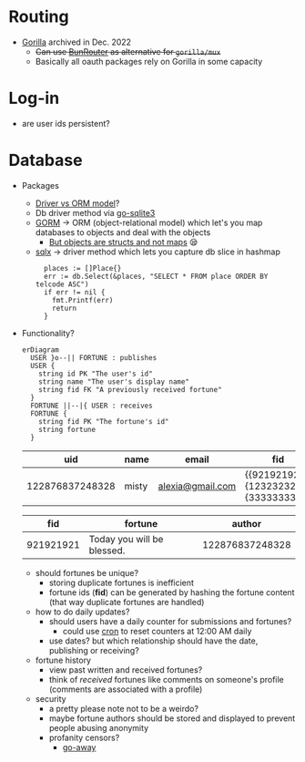 # Routing

- [Gorilla](https://github.com/gorilla) archived in Dec. 2022
  - ~~Can use [BunRouter](https://github.com/uptrace/bunrouter) as alternative for `gorilla/mux`~~
  - Basically all oauth packages rely on Gorilla in some capacity
# Log-in
  - are user ids persistent?
# Database
  - Packages
    - [Driver vs ORM model](https://stackoverflow.com/questions/24153067/whats-difference-between-orm-and-odbc)?
    - Db driver method via [go-sqlite3](https://github.com/mattn/go-sqlite3)
    - [GORM](https://gorm.io/docs/) &rarr; ORM (object-relational model) which let's you map databases to objects and deal with the objects
      - [But objects are structs and not maps](https://stackoverflow.com/a/66385750/20331543) :sleepy:
    - [sqlx](https://github.com/jmoiron/sqlx) &rarr; driver method which lets you capture db slice in hashmap
      ```golang
        places := []Place{}
        err := db.Select(&places, "SELECT * FROM place ORDER BY telcode ASC")
        if err != nil {
          fmt.Printf(err)
          return
        }
      ```
  - Functionality?
    ```mermaid
    erDiagram
      USER }o--|| FORTUNE : publishes
      USER {
        string id PK "The user's id"
        string name "The user's display name"
        string fid FK "A previously received fortune"
      }
      FORTUNE ||--|{ USER : receives
      FORTUNE {
        string fid PK "The fortune's id"
        string fortune
      }
    ``` 

    uid | name | email | fid
    ---------|----------|---------|------|
    122876837248328 | misty | alexia@gmail.com | {{921921921},{123232323},{33333333}} 

    fid | fortune | author |
    ---------|----------|---------|
    921921921 | Today you will be blessed. | 122876837248328
    - should fortunes be unique? 
      - storing duplicate fortunes is inefficient
      - fortune ids (**fid**) can be generated by hashing the fortune content (that way duplicate fortunes are handled)
    - how to do daily updates?
      - should users have a daily counter for submissions and fortunes?
        - could use [cron](https://pkg.go.dev/github.com/robfig/cron) to reset counters at 12:00 AM daily
      - use dates? but which relationship should have the date, publishing or receiving?
    - fortune history
      - view past written and received fortunes?
      - think of _received_ fortunes like comments on someone's profile (comments are associated with a profile)
    - security
      - a pretty please note not to be a weirdo?
      - maybe fortune authors should be stored and displayed to prevent people abusing anonymity
      - profanity censors?
        - [go-away](https://github.com/TwiN/go-away)